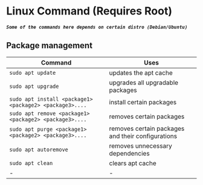 # Linux Command (Requires Root)

*****`Some of the commands here depends on certain distro (Debian/Ubuntu)`*****

## Package management

Command | Uses
---------|---------
 ```sudo apt update``` | updates the apt cache
 ```sudo apt upgrade``` | upgrades all upgradable packages
 ```sudo apt install <package1> <package2> <package3>....```| install certain packages
 ```sudo apt remove <package1> <package2> <package3>....``` | removes certain packages
 ```sudo apt purge <package1> <package2> <package3>....``` | removes certain packages and their configurations
 ```sudo apt autoremove``` | removes unnecessary dependencies
 ```sudo apt clean``` | clears apt cache
 -| -